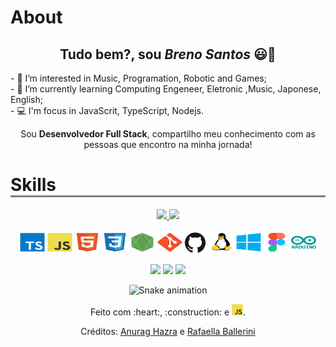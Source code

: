 <link rel="stylesheet" href="https://cdn.jsdelivr.net/gh/devicons/devicon@v2.15.1/devicon.min.css">
<div>
  <h1>About</h1>
    <p align="left">
     <h2 align="center">Tudo bem?, sou <a https://www.linkedin.com/in/breno-s-39a58a142/"><i>Breno Santos</i> 😃️👋</a></h2>
    - 👀 I’m interested in Music, Programation, Robotic and Games; <br>
    - 🌱 I’m currently learning Computing Engeneer, Eletronic ,Music, Japonese, English; <br>
    - 💻 I'm focus in JavaScrit, TypeScript, Nodejs. <br>
    </p>
  
  <p align="center">
    Sou <b>Desenvolvedor Full Stack</b>, compartilho meu conhecimento com as pessoas que encontro na minha jornada!
  </p>
</div>
<h1 style="border-bottom: 3px solid gray">Skills</h1>
<div align="center">
  <a href="https://github.com/thunder-shadow-sword/">
    <img height="150em" src="https://github-readme-stats.vercel.app/api?username=thunder-shadow-sword&count_private=true&include_all_commits=true&show_icons=true&theme=dark&hide_border=false&show_owner=true"/>
    <img height="150em" src="https://github-readme-stats.vercel.app/api/top-langs/?username=thunder-shadow-sword&theme=dark&hide_border=false&&layout=compact"/>
  </a>
</div>

<div align="center" valign="top"><br>
  <img align="center" alt="typescript" height="30" width="40" src="https://raw.githubusercontent.com/devicons/devicon/master/icons/typescript/typescript-original.svg">
  <img align="center" alt="Js" height="30" width="40" src="https://raw.githubusercontent.com/devicons/devicon/master/icons/javascript/javascript-original.svg">
  <img align="center" alt="HTML" height="30" width="40" src="https://raw.githubusercontent.com/devicons/devicon/master/icons/html5/html5-original.svg">
  <img align="center" alt="CSS" height="30" width="40" src="https://raw.githubusercontent.com/devicons/devicon/master/icons/css3/css3-original.svg"/>
  <img align="center" alt="nodejs" height="30" width="40" src="https://raw.githubusercontent.com/devicons/devicon/master/icons/nodejs/nodejs-plain.svg"/>
  <img align="center" alt="git" height="30" width="40" src="https://raw.githubusercontent.com/devicons/devicon/master/icons/git/git-original.svg">
  <img align="center" alt="github" height="35" width="35" src="https://raw.githubusercontent.com/devicons/devicon/master/icons/github/github-original.svg"">
  <img align="center" alt="linux" height="30" width="40" src="https://raw.githubusercontent.com/devicons/devicon/master/icons/linux/linux-original.svg">
  <img align="center" alt="windows" height="30" width="40" src="https://raw.githubusercontent.com/devicons/devicon/master/icons/windows8/windows8-original.svg">
  <img align="center" alt="figma" height="30" width="40" src="https://raw.githubusercontent.com/devicons/devicon/master/icons/figma/figma-original.svg"/>
  <img align="center" alt="arduino" height="30" width="40" src="https://raw.githubusercontent.com/devicons/devicon/master/icons/arduino/arduino-original-wordmark.svg"/>
</div><br>

<div align="center">
  <a href="https://www.instagram.com/edu.duduribeiro/" target="_blank"><img src="https://img.shields.io/badge/-Instagram-%23E4405F?style=for-the-badge&logo=instagram&logoColor=white" target="_blank"></a>
  <a href="https://www.linkedin.com/in/breno-s-39a58a142/" target="_blank"><img src="https://img.shields.io/badge/-LinkedIn-%230077B5?style=for-the-badge&logo=linkedin&logoColor=white" target="_blank"></a> 
  <a href="mailto:breno0s1s6@gmail.com"><img src="https://img.shields.io/badge/-Gmail-%23333?style=for-the-badge&logo=gmail&logoColor=white" target="_blank"></a>
</div>

<div align="center">

  ![Snake animation](https://github.com/danielbped/danielbped/blob/output/github-contribution-grid-snake.svg)
  
</div>

<div align="center" display="flex" align-items="center">
  <p>Feito com :heart:, :construction: e <img alt="Js" height="18" width="18" src="https://raw.githubusercontent.com/devicons/devicon/master/icons/javascript/javascript-original.svg">.</p>
  <p>Créditos: <a href="https://github.com/anuraghazra/github-readme-stats">Anurag Hazra</a> e <a href="https://github.com/rafaballerini">Rafaella Ballerini</a></p>
</div>

<!---
 Look myself `README.md` (this file) appears on your GitHub profile.
You can click the Preview link to take a look at your changes.
--->
